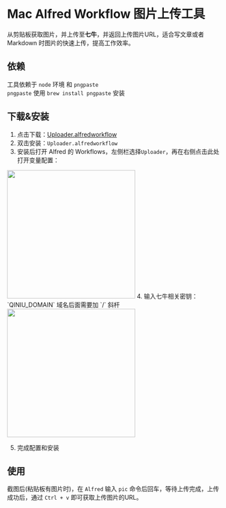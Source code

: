 # Mac Alfred Workflow 图片上传工具  

从剪贴板获取图片，并上传至<strong>七牛</strong>，并返回上传图片URL，适合写文章或者 Markdown 时图片的快速上传，提高工作效率。  

## 依赖  
工具依赖于 `node` 环境 和 `pngpaste`  
`pngpaste` 使用 `brew install pngpaste` 安装

## 下载&安装
1. 点击下载：<a href="https://ffx0s.github.io/MacWorkflowUploader/Uploader.alfredworkflow">Uploader.alfredworkflow</a>  
2. 双击安装：`Uploader.alfredworkflow`  
3. 安装后打开 Alfred 的 Workflows，左侧栏选择`Uploader`，再在右侧点击此处打开变量配置：  
<img src="http://7u2s0a.com1.z0.glb.clouddn.com/Fuu2GjeiXjy3EgJVh5Lofu6qwlDO" width="300">  
4. 输入七牛相关密钥：
`QINIU_DOMAIN` 域名后面需要加 `/` 斜杆  
<img src="http://7u2s0a.com1.z0.glb.clouddn.com/Fp2lhqsAuQCVhrQ_j7c5PtuHfCLa" width="300"> 

5. 完成配置和安装 

## 使用  
截图后(粘贴板有图片时)，在 `Alfred` 输入 `pic` 命令后回车，等待上传完成，上传成功后，通过 `Ctrl + v` 即可获取上传图片的URL。
